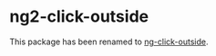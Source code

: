 # ng2-click-outside

This package has been renamed to [ng-click-outside](https://github.com/arkon/ng-click-outside).
